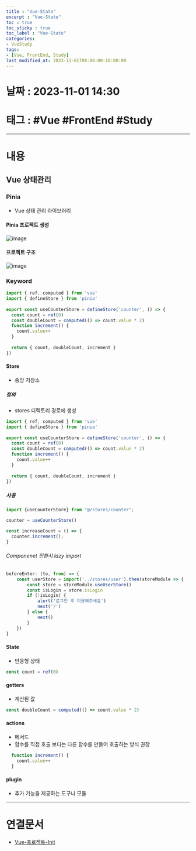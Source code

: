 ```yaml
---
title : "Vue-State"
excerpt : "Vue-State"
toc : true
toc_sticky : true
toc_label : "Vue-State"
categories:
- VueStudy
tags:
- [Vue, FrontEnd, Study]
last_modified_at: 2023-11-01T08:00:00-10:00:00
---
```


# 날짜 : 2023-11-01 14:30

# 태그 : #Vue #FrontEnd #Study
---

# 내용

## Vue 상태관리

### Pinia
- Vue 상태 관리 라이브러리

#### Pinia 프로젝트 생성
![image](./../../assets/images/../../assets/Images/CreateVuePiniaProject.png)

#### 프로젝트 구조
![image](./../../assets/images/VuePiniaProcjectStructure.png)

### Keyword

```javascript
import { ref, computed } from 'vue'  
import { defineStore } from 'pinia'  
  
export const useCounterStore = defineStore('counter', () => {  
  const count = ref(0)  
  const doubleCount = computed(() => count.value * 2)  
  function increment() {  
    count.value++  
  }  
  
  return { count, doubleCount, increment }  
})
```

#### Store
- 중앙 저장소

##### 정의
- stores 디렉토리 경로에 생성

```javascript
import { ref, computed } from 'vue'  
import { defineStore } from 'pinia'  
  
export const useCounterStore = defineStore('counter', () => {  
  const count = ref(0)  
  const doubleCount = computed(() => count.value * 2)  
  function increment() {  
    count.value++  
  }  
  
  return { count, doubleCount, increment }  
})
```

##### 사용

```javascript
import {useCounterStore} from "@/stores/counter";

counter = useCounterStore()

const increaseCount = () => {  
  counter.increment();  
}
```

###### Componenet 전환시 lazy import

```javascript
beforeEnter: (to, from) => {  
    const userStore = import('../stores/user').then(storeModule => {  
        const store = storeModule.useUserStore()  
        const isLogin = store.isLogin  
        if (!isLogin) {  
            alert('로그인 후 이용해주세요')  
            next('/')  
        } else {  
            next()  
        }  
    })  
}
```

#### State
- 반응형 상태

```javascript
const count = ref(0)  
```

#### getters
- 계산된 값

```javascript
const doubleCount = computed(() => count.value * 2)  
```

#### actions
- 메서드
- 함수를 직접 호출 보다는 다른 함수를 만들어 호출하는 방식 권장

```javascript
  function increment() {  
    count.value++  
  }  
```

#### plugin
- 추가 기능을 제공하는 도구나 모듈

---

# 연결문서
- [Vue-프로젝트-Init](../../VueStudy/VueStudy-Vue-프로젝트-Init)